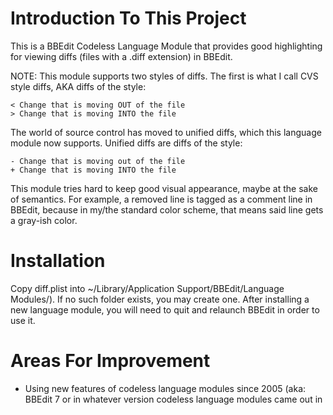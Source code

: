 Introduction To This Project
=============================

This is a BBEdit Codeless Language Module that provides good highlighting for viewing diffs (files with a .diff extension) in BBEdit.

NOTE: This module supports two styles of diffs. The first is what I call CVS style diffs, AKA diffs of the style:

  `< Change that is moving OUT of the file`  
  `> Change that is moving INTO the file`

The world of source control has moved to unified diffs, which this language module now supports. Unified diffs are diffs of the style:

`- Change that is moving out of the file`  
`+ Change that is moving INTO the file`  

This module tries hard to keep good visual appearance, maybe at the sake of semantics. For example, a removed line is tagged as a comment line in BBEdit, because in my/the standard color scheme, that means said line gets a gray-ish color.


Installation
=============================

Copy diff.plist into ~/Library/Application Support/BBEdit/Language Modules/). If no such folder exists, you may create one. After installing a new language module, you will need to quit and relaunch BBEdit in 
order to use it.

Areas For Improvement
===========================

  * Using new features of codeless language modules since 2005 (aka: BBEdit 7 or in whatever version codeless language modules came out in